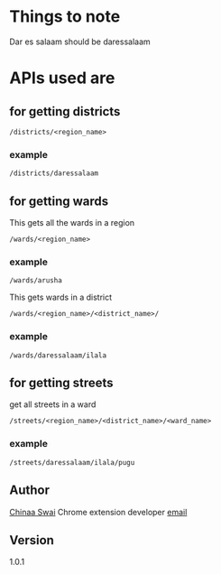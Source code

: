 # Things to note 
Dar es salaam should be daressalaam 

# APIs used are
## for getting districts
```
/districts/<region_name>
```
### example
```
/districts/daressalaam
```

## for getting wards
This gets all the wards in a region
```
/wards/<region_name>
```
### example 
```
/wards/arusha
```

This gets wards in a district
```
/wards/<region_name>/<district_name>/
```
### example 
```
/wards/daressalaam/ilala
```

## for getting streets
get all streets in a ward 
```
/streets/<region_name>/<district_name>/<ward_name>
```
### example
```
/streets/daressalaam/ilala/pugu
```

## Author 
[Chinaa Swai](https://github.com/jhon-swai) Chrome extension developer [email](mailto:jhonswai@gmail.com)

## Version
1.0.1

